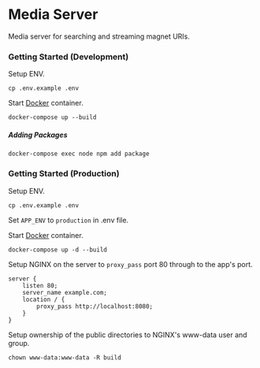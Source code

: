 # Media Server

Media server for searching and streaming magnet URIs.

### Getting Started (Development)

Setup ENV.

```shell script
cp .env.example .env
```

Start [Docker](https://docs.docker.com/install/) container.

```shell script
docker-compose up --build
```

##### Adding Packages

```shell script
docker-compose exec node npm add package
```

### Getting Started (Production)

Setup ENV.

```shell script
cp .env.example .env
```

Set `APP_ENV` to `production` in .env file.

Start [Docker](https://docs.docker.com/install/) container.

```shell script
docker-compose up -d --build
```

Setup NGINX on the server to `proxy_pass` port 80 through to the app's port.

```nginx
server {
    listen 80;
    server_name example.com;
    location / {
        proxy_pass http://localhost:8080;
    }
}
```

Setup ownership of the public directories to NGINX's www-data user and group.

```shell script
chown www-data:www-data -R build
```
